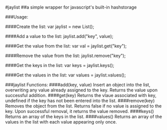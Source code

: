 #jaylist
##a simple wrapper for javascript's built-in hashstorage

###Usage:

####Create the list:
    var jaylist = new List(); 
    
####Add a value to the list:
    jaylist.add("key", value);
  
####Get the value from the list:
    var val = jaylist.get("key"); 
    
####Remove the value from the list:
    jaylist.remove("key");
    
####Get the keys in the list:
    var keys = jaylist.keys();
    
####Get the values in the list:
    var values = jaylist.values();
    
###jaylist Functions:
####add(key, value)
Insert an object into the list, overwriting any value already assigned to the key. Returns the value upon successful addition.
####get(key)
Returns the vlaue associated with key, undefined if the key has not been entered into the list.
####remove(key)
Removes the object from the list. Returns false if no value is assigned to the key. Upon successful removal, it returns the value removed.
####keys()
Returns an array of the keys in the list.
####values()
Returns an array of the values in the list with each value appearing only once.
